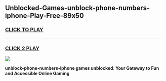 
## Unblocked-Games-unblock-phone-numbers-iphone-Play-Free-89x50
<h3>
<a href="https://premium76.site?title=unblock-phone-numbers-iphone&ref=23A">CLICK TO PLAY</a></h3>
<hr>

<h3>
<a href="https://premium76.site?title=unblock-phone-numbers-iphone&ref=23A">CLICK 2 PLAY</a>
  
</h3>

<a href="https://premium76.site?title=unblock-phone-numbers-iphone&ref=23A"><img src="https://clearcache.store/games.png"></a>


**unblock-phone-numbers-iphone games unblocked: Your Gateway to Fun and Accessible Online Gaming**
